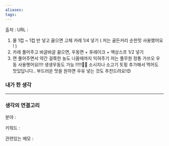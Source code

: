 ```yaml
---
aliases: 
tags:
---
```

출처 : 
URL : 

1. 물 1컵 ~ 1컵 반 넣고 끓으면 고체 카레 1/4 넣기 ( 저는 골든커리 순한맛 사용했어요 ! )
2. 카레 풀어주고 바글바글 끓으면, 우동면 + 후레이크 + 액상스프 1/2 넣기
3. 면 풀어주면서 약간 걸쭉한 농도 나올때까지 익혀주기
저는 풀무원 정통 가쓰오 우동 사용햇어요!!!! 생생우동도 가능 !!!!!👍🏻 소시지나 소고기 토핑 추가해서 먹어도 맛있답니다.. 부드러운 맛을 원하면 우유 넣는 것도 추천드려요!😍

### 내가 한 생각

---
### 생각의 연결고리
분야 : 

키워드 : 


관련있는 메모 : 
